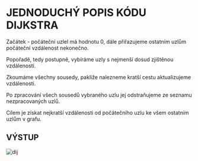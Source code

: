# JEDNODUCHÝ POPIS KÓDU DIJKSTRA

Začátek - počáteční uzlel má hodnotu 0, dále přiřazujeme ostatním uzlům počáteční vzdálenost nekonečno.

Popořadě, tedy postupně, vybíráme uzly s nejmenší dosud zjištěnou vzdáleností.

Zkoumáme všechny sousedy, pakliže nalezneme kratší cestu aktualizujeme vzdálenosti.

Po zpracování všech sousedů vybraného uzlu jej odstraňujeme ze seznamu nezpracovaných uzlů.

Cílem je získat nejkratší vzdálenosti od počátečního uzlu ke všem ostatním uzlům v grafu.

## VÝSTUP
![dij](https://github.com/ItsAlper/python/assets/75456808/f2aa6ccb-3ed0-4948-b6df-b8fa4e534b5c)
